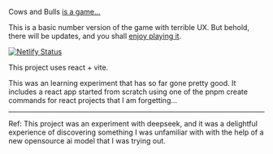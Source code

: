 Cows and Bulls [is a game...](https://en.wikipedia.org/wiki/Bulls_and_cows)

This is a basic number version of the game with terrible UX.
But behold, there will be updates, and you shall
[enjoy playing it](https://supreme-bovines-1.netlify.app/).

[![Netlify Status](https://api.netlify.com/api/v1/badges/dff41c5a-1a96-41f8-91f7-239c50f7c2f5/deploy-status)](https://app.netlify.com/sites/supreme-bovines-1/deploys)

This project uses react + vite.

This was an learning experiment that has so far gone pretty good.
It includes a react app started from scratch using one of the pnpm
create commands for react projects that I am forgetting...

---

Ref:
This project was an experiment with deepseek, and it was a delightful experience
of discovering something I was unfamiliar with with the help of a new opensource
ai model that I was trying out.
